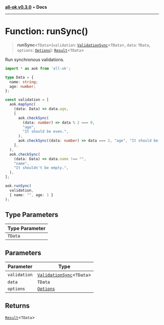[**all-ok v0.3.0**](../README.md) • **Docs**

***

# Function: runSync()

> **runSync**\<`TData`\>(`validation`: [`ValidationSync`](../type-aliases/ValidationSync.md)\<`TData`\>, `data`: `TData`, `options`: [`Options`](../type-aliases/Options.md)): [`Result`](../type-aliases/Result.md)\<`TData`\>

Run synchronous validations.

```ts
import * as aok from 'all-ok';

type Data = {
  name: string;
  age: number;
};

const validation = [
  aok.mapSync(
    (data: Data) => data.age,
    [
      aok.checkSync(
        (data: number) => data % 2 === 0,
        "age",
        "It should be even.",
      ),
      aok.checkSync((data: number) => data === 2, "age", "It should be 2."),
    ],
  ),
  aok.checkSync(
    (data: Data) => data.name !== "",
    "name",
    "It shouldn't be empty.",
  ),
];

aok.runSync(
  validation,
  { name: "", age: 1 }
);
```

## Type Parameters

| Type Parameter |
| ------ |
| `TData` |

## Parameters

| Parameter | Type |
| ------ | ------ |
| `validation` | [`ValidationSync`](../type-aliases/ValidationSync.md)\<`TData`\> |
| `data` | `TData` |
| `options` | [`Options`](../type-aliases/Options.md) |

## Returns

[`Result`](../type-aliases/Result.md)\<`TData`\>
